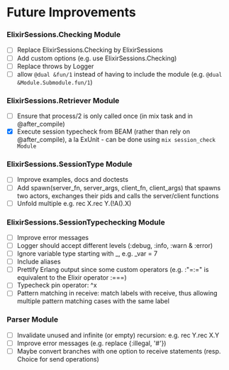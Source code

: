 # Future Improvements

### ElixirSessions.Checking Module
- [ ] Replace ElixirSessions.Checking by ElixirSessions
- [ ] Add custom options  (e.g. use ElixirSessions.Checking)
- [ ] Replace throws by Logger
- [ ] allow `@dual &fun/1` instead of having to include the module (e.g. `@dual &Module.Submodule.fun/1`)

### ElixirSessions.Retriever Module
- [ ] Ensure that process/2 is only called once (in mix task and in @after_compile)
- [x] Execute session typecheck from BEAM (rather than rely on @after_compile), a la ExUnit - can be done using `mix session_check Module`

### ElixirSessions.SessionType Module
- [ ] Improve examples, docs and doctests
- [ ] Add spawn(server_fn, server_args, client_fn, client_args) that spawns two actors, exchanges their pids and calls the server/client functions
- [ ] Unfold multiple e.g. rec X.rec Y.(!A().X)

### ElixirSessions.SessionTypechecking Module
- [ ] Improve error messages
- [ ] Logger should accept different levels (:debug, :info, :warn & :error)
- [ ] Ignore variable type starting with _, e.g. _var = 7
- [ ] Include aliases
- [ ] Prettify Erlang output since some custom operators (e.g. :"=:=" is equivalent to the Elixir operator :===)
- [ ] Typecheck pin operator: ^x
- [ ] Pattern matching in receive: match labels with receive, thus allowing multiple pattern matching cases with the same label

### Parser Module
- [ ] Invalidate unused and infinite (or empty) recursion: e.g. rec Y.rec X.Y
- [ ] Improve error messages (e.g. replace {:illegal, '#'})
- [ ] Maybe convert branches with one option to receive statements (resp. Choice for send operations)
